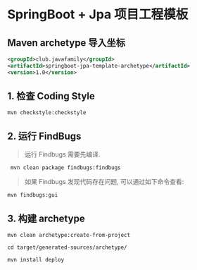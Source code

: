 # SpringBoot + Jpa 项目工程模板

## Maven archetype 导入坐标

``` xml
<groupId>club.javafamily</groupId>
<artifactId>springboot-jpa-template-archetype</artifactId>
<version>1.0</version>
```

## 1. 检查 Coding Style

```shell script
mvn checkstyle:checkstyle
```

## 2. 运行 FindBugs

> 运行 Findbugs 需要先编译.

```shell script
 mvn clean package findbugs:findbugs
```

> 如果 Findbugs 发现代码存在问题, 可以通过如下命令查看:

```shell script
mvn findbugs:gui
```

## 3. 构建 archetype

```shell script
mvn clean archetype:create-from-project

cd target/generated-sources/archetype/

mvn install deploy
```
